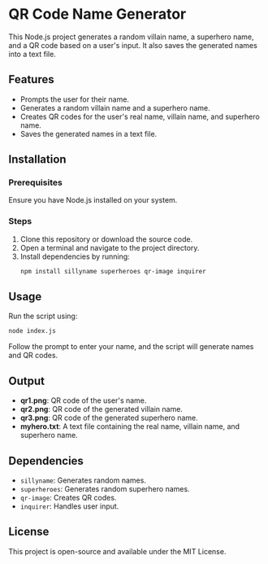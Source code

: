 # QR Code Name Generator

This Node.js project generates a random villain name, a superhero name, and a QR code based on a user's input. It also saves the generated names into a text file.

## Features
- Prompts the user for their name.
- Generates a random villain name and a superhero name.
- Creates QR codes for the user's real name, villain name, and superhero name.
- Saves the generated names in a text file.

## Installation
### Prerequisites
Ensure you have Node.js installed on your system.

### Steps
1. Clone this repository or download the source code.
2. Open a terminal and navigate to the project directory.
3. Install dependencies by running:
   ```sh
   npm install sillyname superheroes qr-image inquirer
   ```

## Usage
Run the script using:
```sh
node index.js
```
Follow the prompt to enter your name, and the script will generate names and QR codes.

## Output
- **qr1.png**: QR code of the user's name.
- **qr2.png**: QR code of the generated villain name.
- **qr3.png**: QR code of the generated superhero name.
- **myhero.txt**: A text file containing the real name, villain name, and superhero name.

## Dependencies
- `sillyname`: Generates random names.
- `superheroes`: Generates random superhero names.
- `qr-image`: Creates QR codes.
- `inquirer`: Handles user input.

## License
This project is open-source and available under the MIT License.

